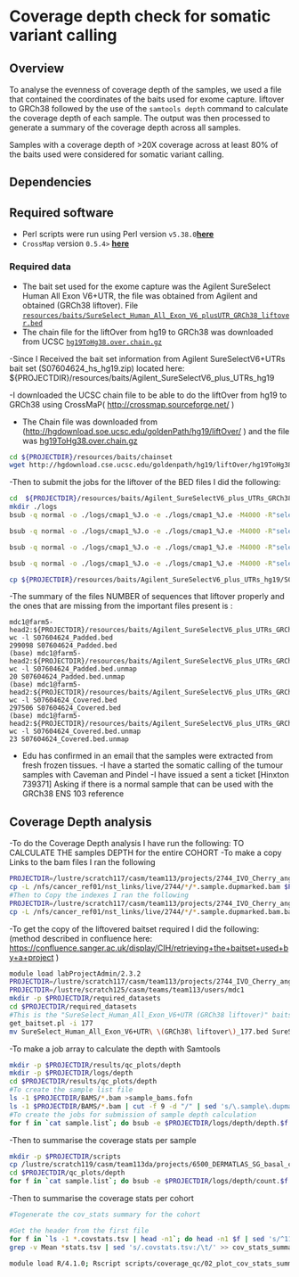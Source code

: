 # Coverage depth check for somatic variant calling	

## Overview

To analyse the evenness of coverage depth of the samples, we used a file that contained the coordinates of the baits used for exome capture.  liftover to GRCh38 followed by the use of the `samtools depth` command to calculate the coverage depth of each sample. The output was then processed to generate a summary of the coverage depth across all samples.

Samples with a coverage depth of >20X coverage across at least 80% of the baits used were considered for somatic variant calling. 

## Dependencies

## Required software

- Perl scripts were run using Perl version `v5.38.0`[**here**](https://www.perl.org/)
- `CrossMap` version `0.5.4>` [**here**](http://crossmap.sourceforge.net/)

### Required data

- The bait set used for the exome capture was the Agilent SureSelect Human All Exon V6+UTR, the file was obtained from Agilent and obtained  (GRCh38 liftover). File [`resources/baits/SureSelect_Human_All_Exon_V6_plusUTR_GRCh38_liftover.bed`](resources/baits/SureSelect_Human_All_Exon_V6_plusUTR_GRCh38_liftover.bed) 
- The chain file for the liftOver from hg19 to GRCh38 was downloaded from UCSC [`hg19ToHg38.over.chain.gz`](resources/baits/chainset/hg19ToHg38.over.chain.gz)

-Since I Received the bait set information from Agilent SureSelectV6+UTRs bait set (S07604624_hs_hg19.zip)  located here:
${PROJECTDIR}/resources/baits/Agilent_SureSelectV6_plus_UTRs_hg19

-I downloaded the UCSC chain file to be able to do the liftOver from hg19 to GRCh38  using CrossMaP( http://crossmap.sourceforge.net/  )
- The Chain file was downloaded from (http://hgdownload.soe.ucsc.edu/goldenPath/hg19/liftOver/ ) and the file was [hg19ToHg38.over.chain.gz](http://hgdownload.soe.ucsc.edu/goldenPath/hg19/liftOver/hg19ToHg38.over.chain.gz)
```bash
cd ${PROJECTDIR}/resources/baits/chainset
wget http://hgdownload.cse.ucsc.edu/goldenpath/hg19/liftOver/hg19ToHg38.over.chain.gz
```

-Then to submit the jobs for the liftover of the BED files I did the following:
```bash
cd  ${PROJECTDIR}/resources/baits/Agilent_SureSelectV6_plus_UTRs_GRCh38
mkdir ./logs
bsub -q normal -o ./logs/cmap1_%J.o -e ./logs/cmap1_%J.e -M4000 -R"select[mem>4000] rusage[mem=4000] span[hosts=1]" -n 6 '/software/team113/users/mdc1/python/bin/CrossMap.py bed ${PROJECTDIR}/resources/baits/chainset/hg19ToHg38.over.chain.gz ${PROJECTDIR}/resources/baits/Agilent_SureSelectV6_plus_UTRs_hg19/S07604624_Covered.bed ${PROJECTDIR}/resources/baits/Agilent_SureSelectV6_plus_UTRs_GRCh38/S07604624_Covered.bed '

bsub -q normal -o ./logs/cmap1_%J.o -e ./logs/cmap1_%J.e -M4000 -R"select[mem>4000] rusage[mem=4000] span[hosts=1]" -n 6 '/software/team113/users/mdc1/python/bin/CrossMap.py bed ${PROJECTDIR}/resources/baits/chainset/hg19ToHg38.over.chain.gz ${PROJECTDIR}/resources/baits/Agilent_SureSelectV6_plus_UTRs_hg19/S07604624_AllTracks.bed ${PROJECTDIR}/resources/baits/Agilent_SureSelectV6_plus_UTRs_GRCh38/S07604624_AllTracks.bed'

bsub -q normal -o ./logs/cmap1_%J.o -e ./logs/cmap1_%J.e -M4000 -R"select[mem>4000] rusage[mem=4000] span[hosts=1]" -n 6 '/software/team113/users/mdc1/python/bin/CrossMap.py bed ${PROJECTDIR}/resources/baits/chainset/hg19ToHg38.over.chain.gz ${PROJECTDIR}/resources/baits/Agilent_SureSelectV6_plus_UTRs_hg19/S07604624_Padded.bed ${PROJECTDIR}/resources/baits/Agilent_SureSelectV6_plus_UTRs_GRCh38/S07604624_Padded.bed '

bsub -q normal -o ./logs/cmap1_%J.o -e ./logs/cmap1_%J.e -M4000 -R"select[mem>4000] rusage[mem=4000] span[hosts=1]" -n 6 'CrossMap.py bed ${PROJECTDIR}/resources/baits/chainset/hg19ToHg38.over.chain.gz ${PROJECTDIR}/resources/baits/Agilent_SureSelectV6_plus_UTRs_hg19/S07604624_Regions.bed ${PROJECTDIR}/resources/baits/Agilent_SureSelectV6_plus_UTRs_GRCh38/S07604624_Regions.bed'

cp ${PROJECTDIR}/resources/baits/Agilent_SureSelectV6_plus_UTRs_hg19/S07604624_Targets.txt ${PROJECTDIR}/resources/baits/Agilent_SureSelectV6_plus_UTRs_GRCh38/
```

-The summary of the files  NUMBER of sequences that liftover properly and the ones that are missing from the important files present is :

```
mdc1@farm5-head2:${PROJECTDIR}/resources/baits/Agilent_SureSelectV6_plus_UTRs_GRCh38$ wc -l S07604624_Padded.bed
299098 S07604624_Padded.bed
(base) mdc1@farm5-head2:${PROJECTDIR}/resources/baits/Agilent_SureSelectV6_plus_UTRs_GRCh38$ wc -l S07604624_Padded.bed.unmap
20 S07604624_Padded.bed.unmap
(base) mdc1@farm5-head2:${PROJECTDIR}/resources/baits/Agilent_SureSelectV6_plus_UTRs_GRCh38$ wc -l S07604624_Covered.bed
297506 S07604624_Covered.bed
(base) mdc1@farm5-head2:${PROJECTDIR}/resources/baits/Agilent_SureSelectV6_plus_UTRs_GRCh38$ wc -l S07604624_Covered.bed.unmap
23 S07604624_Covered.bed.unmap
```
- Edu has confirmed in an email  that  the samples were extracted from fresh frozen tissues. 
-I have a started the  somatic calling of the tumour samples with Caveman and Pindel 
-I have issued a sent a ticket [Hinxton 739371] Asking if there is a normal sample that  can be used with the GRCh38 ENS 103 reference


## Coverage Depth analysis
-To do the Coverage Depth analysis I have run the following:
TO CALCULATE THE  samples DEPTH for the entire COHORT
-To make a copy Links to the bam files I ran the following 
```bash
PROJECTDIR=/lustre/scratch117/casm/team113/projects/2744_IVO_Cherry_angioma_WES
cp -L /nfs/cancer_ref01/nst_links/live/2744/*/*.sample.dupmarked.bam $PROJECTDIR/BAMS/
#Then to Copy the indexes I ran the following
PROJECTDIR=/lustre/scratch117/casm/team113/projects/2744_IVO_Cherry_angioma_WES
cp -L /nfs/cancer_ref01/nst_links/live/2744/*/*.sample.dupmarked.bam.bai $PROJECTDIR/BAMS/
```

-To get the  copy of the liftovered baitset required I did the following: (method described in confluence here:
https://confluence.sanger.ac.uk/display/CIH/retrieving+the+baitset+used+by+a+project )
```bash
module load labProjectAdmin/2.3.2
PROJECTDIR=/lustre/scratch117/casm/team113/projects/2744_IVO_Cherry_angioma_WES
PROJECTDIR=/lustre/scratch125/casm/teams/team113/users/mdc1
mkdir -p $PROJECTDIR/required_datasets
cd $PROJECTDIR/required_datasets
#This is the "SureSelect_Human_All_Exon_V6+UTR (GRCh38 liftover)" baitset ID in canapps 177
get_baitset.pl -i 177
mv SureSelect_Human_All_Exon_V6+UTR\ \(GRCh38\ liftover\)_177.bed SureSelect_Human_All_Exon_V6_plusUTR_GRCh38_liftover.bed
```

-To make a job array to calculate the depth with Samtools 
```bash
mkdir -p $PROJECTDIR/results/qc_plots/depth
mkdir -p $PROJECTDIR/logs/depth
cd $PROJECTDIR/results/qc_plots/depth
#To create the sample list file 
ls -1 $PROJECTDIR/BAMS/*.bam >sample_bams.fofn
ls -1 $PROJECTDIR/BAMS/*.bam | cut -f 9 -d "/" | sed 's/\.sample\.dupmarked\.bam//' >sample.list
#To create the jobs for submission of sample depth calculation
for f in `cat sample.list`; do bsub -e $PROJECTDIR/logs/depth/depth.$f.e -o $PROJECTDIR/logs/depth/depth.$f.o -n 2 -M2000 -R"select[mem>2000] rusage[mem=2000]" "module load samtools/1.14; samtools depth -a -b $PROJECTDIR/required_datasets/SureSelect_Human_All_Exon_V6_plusUTR_GRCh38_liftover.bed -o $f.depth.tsv -J -s -@ 2 $PROJECTDIR/BAMS/$f.sample.dupmarked.bam"; done

```
-Then to  summarise the coverage stats per sample
```bash
mkdir -p $PROJECTDIR/scripts
cp /lustre/scratch119/casm/team113da/projects/6500_DERMATLAS_SG_basal_cell_adenoma_and_adenocarcinoma_WES/SCRIPTS/DEPTH/* $PROJECTDIR/scripts
cd $PROJECTDIR/qc_plots/depth
for f in `cat sample.list`; do bsub -e $PROJECTDIR/logs/depth/count.$f.e -o $PROJECTDIR/logs/depth/count.$f.o -M2000 -R"select[mem>2000] rusage[mem=2000]" -q small "$PROJECTDIR/scripts/count_region_coverage.pl $f.depth.tsv > $f.covstats.tsv"; done
```
-Then to summarise the coverage stats per cohort
```bash
#Togenerate the cov_stats summary for the cohort

#Get the header from the first file
for f in `ls -1 *.covstats.tsv | head -n1`; do head -n1 $f | sed 's/^11/Sample\t11/' >cov_stats_summary.tsv; done
grep -v Mean *stats.tsv | sed 's/.covstats.tsv:/\t/' >> cov_stats_summary.tsv

module load R/4.1.0; Rscript scripts/coverage_qc/02_plot_cov_stats_summary_sortByMeanCov_mod.R
```

